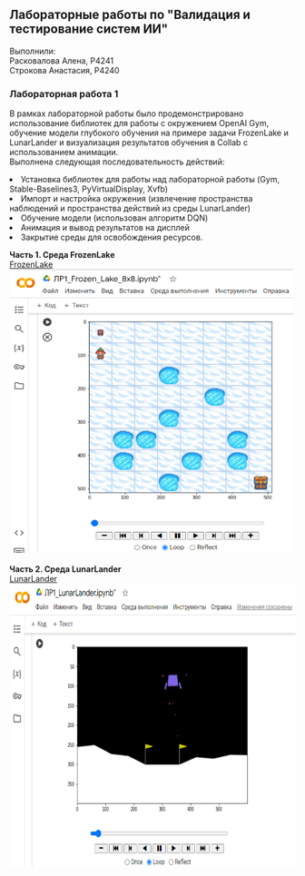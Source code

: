 ## Лабораторные работы по "Валидация и тестирование систем ИИ"
Выполнили: <br>
Расковалова Алена, P4241 <br>
Строкова Анастасия, P4240

### Лабораторная работа 1
В рамках лабораторной работы было продемонстрировано использование библиотек для работы с окружением OpenAI Gym, обучение модели глубокого обучения на примере задачи FrozenLake и LunarLander и визуализация результатов обучения в Collab с использованием анимации. <br>
Выполнена следующая последовательность действий:
<li> Установка библиотек для работы над лабораторной работы (Gym, Stable-Baselines3, PyVirtualDisplay, Xvfb)
<li> Импорт и настройка окружения (извлечение пространства наблюдений и пространства действий из среды LunarLander)
<li> Обучение модели (использован алгоритм DQN)
<li> Анимация и вывод результатов на дисплей
<li> Закрытие среды для освобождения ресурсов.
<br>

**Часть 1. Среда FrozenLake** <br>
[FrozenLake](./lab1/LR1_Frozen_Lake_8х8.ipynb) <br>
<img src="LR1_Frozen_Lake.PNG" width="500" height="500"/> <br>
<br>
**Часть 2. Среда LunarLander** <br>
[LunarLander](./lab1/LR1_Lunar_Lander.ipynb) <br>
<img src="LR1_Lunar_Lander.PNG" width="600" height="500"/>
